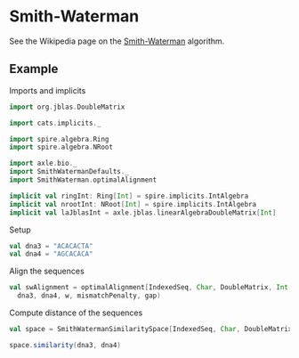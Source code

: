 # Smith-Waterman

See the Wikipedia page on the
[Smith-Waterman](https://en.wikipedia.org/wiki/Smith%E2%80%93Waterman_algorithm) algorithm.

## Example

Imports and implicits

```scala mdoc:silent
import org.jblas.DoubleMatrix

import cats.implicits._

import spire.algebra.Ring
import spire.algebra.NRoot

import axle.bio._
import SmithWatermanDefaults._
import SmithWaterman.optimalAlignment

implicit val ringInt: Ring[Int] = spire.implicits.IntAlgebra
implicit val nrootInt: NRoot[Int] = spire.implicits.IntAlgebra
implicit val laJblasInt = axle.jblas.linearAlgebraDoubleMatrix[Int]
```

Setup

```scala mdoc
val dna3 = "ACACACTA"
val dna4 = "AGCACACA"
```

Align the sequences

```scala mdoc
val swAlignment = optimalAlignment[IndexedSeq, Char, DoubleMatrix, Int, Int](
  dna3, dna4, w, mismatchPenalty, gap)
```

Compute distance of the sequences

```scala mdoc
val space = SmithWatermanSimilaritySpace[IndexedSeq, Char, DoubleMatrix, Int, Int](w, mismatchPenalty)

space.similarity(dna3, dna4)
```
